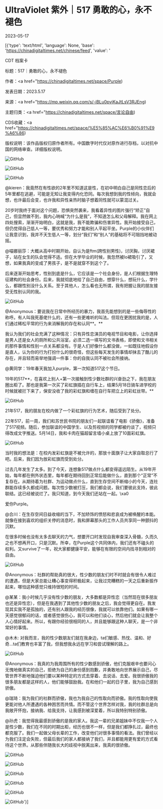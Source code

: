 # UltraViolet 紫外｜517 勇敢的心，永不褪色

2023-05-17

[{'type': 'text/html', 'language': None, 'base': 'https://chinadigitaltimes.net/chinese/feed', 'value': '

CDT 档案卡

标题：517｜勇敢的心，永不褪色

作者：<a href="https://chinadigitaltimes.net/space/Purple)

发表日期：2023.5.17

来源：<a href="https://mp.weixin.qq.com/s/-iBLu0pvjKaJtLsV3RJEng)

主题归类：<a href="https://chinadigitaltimes.net/space/言论自由)

CDS收藏：<a href="https://chinadigitaltimes.net/space/%E5%85%AC%E6%B0%91%E9%A6%86)

版权说明：该作品版权归原作者所有。中国数字时代仅对原作进行存档，以对抗中国的网络审查。详细版权说明。





![GitHub](https://mmbiz.qpic.cn/mmbiz_png/3qglrBwTh6SUQmWqGjOIwzTLPfiaUp1oZemwLOhiaPFD6QIzJ1BBM2qxGRDOYcDa7s8jAsiavsYRibcA3gPIur0Vww/640?wx_fmt=png\\&amp;amp;wxfrom=5\\&amp;amp;wx_lazy=1\\&amp;amp;wx_co=1)

![GitHub](https://mmbiz.qpic.cn/mmbiz_png/3qglrBwTh6SUQmWqGjOIwzTLPfiaUp1oZZMZv7sxpfp5YlxRrMKgWV0vyLFEQ6ExnZLsYhmRaFwKjrmyZMQ7qyg/640?wx_fmt=png\\&amp;amp;wxfrom=5\\&amp;amp;wx_lazy=1\\&amp;amp;wx_co=1)

![GitHub](https://mmbiz.qpic.cn/mmbiz_png/3qglrBwTh6SUQmWqGjOIwzTLPfiaUp1oZ29M5p7woaFiaIkTNy6RmHmLticicgeibz1nVG0mjDibbsvX3Xe9ARhvwGdQ/640?wx_fmt=png\\&amp;amp;wxfrom=5\\&amp;amp;wx_lazy=1\\&amp;amp;wx_co=1)

@kieren：我竟然在有性欲的2年里不知道这是性，在初中明白自己是同性恋后的5年里都在逃避，可能是无知让我变得内化恐同。每次我想到我的性倾向，我就会想，也许最后会变，也许我和异性亲热时脑子想着同性就可以蒙混过关。

20岁时我终于面对这个问题，恐惧突然袭来，我看着异性的图片强行“矫正”自己，但显然做不到，我内心呐喊“为什么是我”，不知道怎么和父母解释。我在网上四处搜索，渐渐开始明白，这就是我，我不能欺骗和伤害异性。我开始接受自己，但仍觉得自己低人一等，要优秀和努力才能和别人平起平坐。Purple的小伙伴们让我意识到，我并不天生低人一等，划分“我们”和“别人”的基础将不可阻挡地被动摇。

@喵娜丽莎：大概从高中时期开始，自认为是ftm(跨性别男性)，讨厌胸，讨厌裙子，站在女生的队会觉得不适。但在大学毕业的时候，我忽然被lo裙吸引了，又想，如果我真的变成了男孩子，是不是就穿不到这个了。

后来逐渐开始思考，性别到底是什么，它应该是一个社会身份，是人们根据生理特征建构的社会身份。后来，我就彻底地给了自己自由，想穿什么，想玩什么，学什么，都跟性别没什么关系。至于其他人，怎么看也无所谓，我有把握让我的朋友接受无性别认同的我。

![GitHub](https://mmbiz.qpic.cn/mmbiz_png/3qglrBwTh6SUQmWqGjOIwzTLPfiaUp1oZZxSCYh6MoGu5kA7AjyoeicSzvJkvMSiaaU6NiczNib2shIIDuS0IvAErdw/640?wx_fmt=png\\&amp;amp;wxfrom=5\\&amp;amp;wx_lazy=1\\&amp;amp;wx_co=1)

@Anonymous：要说我在日常中所经历的暴力，我首先能想到的是一些侮辱性的称呼。有人叫我死基佬什么的，还有一些更难听的叫法。但现在更困扰我的是，人们通过稀松平常的行为来消解我的存在和认同**。**

我认为我们的社会充满了这种情况：只有异性恋演员的电视节目和电影，让你选择是男人还是女人的厕所和公共浴室，必须二选一填写的文书表格，即使和文书相关的那件事情和性别一点关系都没有。于是人们好像什么都没做，一如既往地假设你是直人，认为你的行为打扮什么的很奇怪，但这些每天发生的事情却抹去了酷儿的存在，并且轻而易举地强调一件事：你的自我认同不被社会所接纳。

@黄同学：19年春天我加入purple，第一次知道517这个节日。

19年的517**，在喜欢上别人+第一次接触到性少数社群的兴奋劲之下，我在朋友圈出柜了。那也是我第一次买了彩虹旗插在自行车上，结果5月18日骑车进学校的时候就被拦下来了，保安没收了我的彩虹旗和缠在自行车把立上的彩虹丝带。**

![GitHub](https://mmbiz.qpic.cn/mmbiz_jpg/3qglrBwTh6SUQmWqGjOIwzTLPfiaUp1oZhfRYXPg3uWibHu00gxcD85piaE0aNvAksAzTVch5KicS7OhiapKo3uHbfQ/640?wx_fmt=jpeg\\&amp;amp;wxfrom=5\\&amp;amp;wx_lazy=1\\&amp;amp;wx_co=1)

21年517，我的朋友在校内做了一个彩虹旗的行为艺术，随后受到了处分。

22年517，前一周，我们和苏世民书院的朋友们一起联谊看了电影《骄傲》，准备了517视频。随后，参加联谊的中国学生、以及剪视频的同学都被约谈了，视频只得改成文字推送。5月14日，我和卡肉在猫超留言墙小桌上放了10面彩虹旗。

![GitHub](https://mmbiz.qpic.cn/mmbiz_jpg/3qglrBwTh6SUQmWqGjOIwzTLPfiaUp1oZoKexfIXS3NxpibgPocLPt9JDL6j0EQ2lhCGEm1YcrJRJ76uouqhFOKw/640?wx_fmt=jpeg\\&amp;amp;wxfrom=5\\&amp;amp;wx_lazy=1\\&amp;amp;wx_co=1)

当时我的想法是：在校内发彩虹旗是不被允许的，那放十面旗子让大家自取总行了吧。后来，我们因为放彩虹旗而受到处分。

过去几年发生了太多。到了今天，连想象517做点什么都变得遥远陌生。从19年开始，每年都在例外状态里，每年都在期待回到正常后能做什么，直到那个“正常”不复存在。从期待着为社群、为运动做点什么，直到生存空间不断缩小的今天，连社群能存续多久都成问题。每次性少数被打压，我们都会说，我们要彼此支持，彼此联结。这已经被说烂了。我只知道，到今天我们还站在一起。\xa0

爱你Purple。

@合川：在生存空间日益收缩的当下，不加矫饰的愤怒和悲哀成为被唤醒的本能。就像在接到喜欢的组织关停的消息时，我和屏幕那头的工作人员共享同一种颤抖的沉默。

在很多时候也没有太多去聊天的力气，想要开口时发现自我审查深入骨髓，久而久之也不想再开口，只是沉默。所幸，在Purple这个共同体内，我们还有不磕头的权利。又survive了一年，祝大家都健康平安，能够在有限的空间内找寻到相对的自由。

![GitHub](https://mmbiz.qpic.cn/mmbiz_png/3qglrBwTh6SUQmWqGjOIwzTLPfiaUp1oZtlc4rJJEgeRxibZbjiaUdg1IYmZ8NYGz3TpcyASbQicle0vJgQFrReicVA/640?wx_fmt=png\\&amp;amp;wxfrom=5\\&amp;amp;wx_lazy=1\\&amp;amp;wx_co=1)

@Anonymous：社群的帮助真的很大，性少数的朋友们时不时就会有很令人难过的遭遇，但是大家总能让糟心事变得积极起来，让我过完糟糕的一天之后重新振作起来，哪怕这种感觉只维持很短的时间。

@某某：我小时候几乎没有性少数的朋友，大多数都是异性恋（当然现在很多朋友也还是异性恋），但是在我遇到了其他性少数的朋友之后，我会觉得更自在。我发现其实我不是孤独的，还有别人跟我的经历很像，我就可以依靠他们。如果有哪一天感觉很郁闷的话，或者感觉很伤心，我可以和他们谈心，然后他们就会让我整个人心情好起来。所以，有跟你经验很相同的人，并且能够跟这种人聊天，是一个非常好的事情。

@木木: 对我而言，我的性少数朋友们就在我身边，ta们敏感、热忱、温和、好奇…ta们教育也丰富了我，但我想我永远在学习和尝试理解的路上。

![GitHub](https://mmbiz.qpic.cn/mmbiz_png/3qglrBwTh6SUQmWqGjOIwzTLPfiaUp1oZZFl3AHwSfbn2OK3aPEAHic8tWL3N8dHJhC6nOGGMMtGGpJg5d4ApLVQ/640?wx_fmt=png\\&amp;amp;wxfrom=5\\&amp;amp;wx_lazy=1\\&amp;amp;wx_co=1)

@Anonymous：我真的为我周围所有的性少数感到骄傲，他们克服艰辛也要问心无愧地做真实的自己，拒绝为自己的身份感到抱歉，并勇敢地向世界展示自己，尽管世界不断地强迫他们要以某种特定的方式去穿着、去说话、去爱。我很骄傲我的很多朋友都是这样的人，他们能够鼓励我。在和他们一起的日子里，我为自己感到骄傲。

@瑞琦：我为我们的社群而骄傲，我也为我自己的性取向而骄傲。我的性取向使我更能对他人所遭遇的各种困苦而共情。而不管这个世界怎样对我，我的社群总是向我敞开怀抱，接纳我、给我支持，让我感到被深爱着，所以我特别特别骄傲。

@孙虎：我觉得我最感到骄傲的是我的家人。我这一辈的兄弟姐妹中不仅我一个人是性少数，我们在不同的时期出柜，经历也很不一样，但是我们都挣扎过，最终也都克服了。我们一起做父母长辈的工作，改变他们对很多事情的看法。我们曾经以为我们注定会失败，但最后我们的家人都接纳了我们，并且都能用更有爱的方式看待这个世界。从那些伴随我长大的歧视中脱离出来，我真的很骄傲。

![GitHub](https://mmbiz.qpic.cn/mmbiz_png/3qglrBwTh6SUQmWqGjOIwzTLPfiaUp1oZX7ibCH6ibuVNXficUPgT6u6wfSheULwY0TRtibwXfhwHLonI78Dd4QNM0Q/640?wx_fmt=png\\&amp;amp;wxfrom=5\\&amp;amp;wx_lazy=1\\&amp;amp;wx_co=1)

![GitHub](https://mmbiz.qpic.cn/mmbiz_png/3qglrBwTh6SUQmWqGjOIwzTLPfiaUp1oZX7ibCH6ibuVNXficUPgT6u6wfSheULwY0TRtibwXfhwHLonI78Dd4QNM0Q/640?wx_fmt=png&amp;amp;wxfrom=5&amp;amp;wx_lazy=1&amp;amp;wx_co=1)

![GitHub](https://mmbiz.qpic.cn/mmbiz_png/3qglrBwTh6SUQmWqGjOIwzTLPfiaUp1oZk62vNVatq3Glldx9FkDn7UnlEibBwaAIlD6fviaqX7lbBia7ibiaDECXmAQ/640?wx_fmt=png&amp;amp;wxfrom=5&amp;amp;wx_lazy=1&amp;amp;wx_co=1)

![GitHub](https://mmbiz.qpic.cn/mmbiz_png/3qglrBwTh6SUQmWqGjOIwzTLPfiaUp1oZa9QjIgXeJiaJnXrnpHTobYl23ybicjYkFb8W6C0UwuWxJH0sGT4V8iagg/640?wx_fmt=png&amp;amp;wxfrom=5&amp;amp;wx_lazy=1&amp;amp;wx_co=1)

![GitHub](https://mmbiz.qpic.cn/mmbiz_png/3qglrBwTh6SUQmWqGjOIwzTLPfiaUp1oZf1Dw8uWQeAJhLGRTWC0icA0eB0JnhiagSJkqZ4pia8vYOfIVtAZR3npVg/640?wx_fmt=png&amp;amp;wxfrom=5&amp;amp;wx_lazy=1&amp;amp;wx_co=1)

![GitHub](https://mmbiz.qpic.cn/mmbiz_png/3qglrBwTh6SUQmWqGjOIwzTLPfiaUp1oZyICCnVamvLGxQ0lyibRDWeQz2jITabfxkLgjoFPt6h3OrHLQfWRm4mw/640?wx_fmt=png&amp;amp;wxfrom=5&amp;amp;wx_lazy=1&amp;amp;wx_co=1)'}]